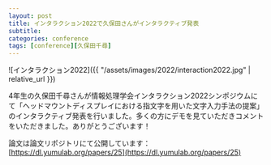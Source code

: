 ```yaml
---
layout: post
title: インタラクション2022で久保田さんがインタラクティブ発表
subtitle: 
categories: conference
tags: [conference][久保田千尋]
---
```

![インタラクション2022]({{ "/assets/images/2022/interaction2022.jpg" | relative_url }})

4年生の久保田千尋さんが情報処理学会インタラクション2022シンポジウムにて「ヘッドマウントディスプレイにおける指文字を用いた文字入力手法の提案」のインタラクティブ発表を行いました。多くの方にデモを見ていただきコメントをいただきました。ありがとうございます！ 

論文は論文リポジトリにて公開しています：[https://dl.yumulab.org/papers/25](https://dl.yumulab.org/papers/25)